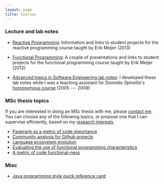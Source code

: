 ```yaml
---
layout: page 
title: Courses
---
```


### Lecture and lab notes

* [Reactive Programming](courses/rx/index.html): Information and
links to student projects for the reactive programming course taught by
Erik Meijer (2013)


* [Functional Programming](courses/fp/index.html): A couple of presentations
and links to student projects for the functional programming course taught by
Erik Meijer (2012)

* [Advanced topics in Software Engineering lab notes](courses/atse/index.html):
 I developed these lab notes while I was a teaching assistant for Diomidis
 Spinellis's [homonymous course](http://dmst.aueb.gr/dds/ismr/index.htm)
 (2005 --- 2009)

### MSc thesis topics

If you are interested in doing an MSc thesis with me, please [contact
me](about.html). You can choose any of the following topics, or propose one that
I can supervise efficiently, based on my [research interests](research.html).

* [Pagerank as a metric of code importance](/courses/msc-pagerank.html)
* [Community analysis for Github projects](/courses/msc-github-community.html)
* [Language ecosystem evolution](/courses/msc-lang-ecosystem.html)
* [Evaluating the use of functional programming characteristics](/courses/msc-se-func.html)
* [A metric of code functional-ness](/courses/msc-functionalness.html)


### Misc

* [Java programming style quick reference card](/files/java-progr-style.pdf)
